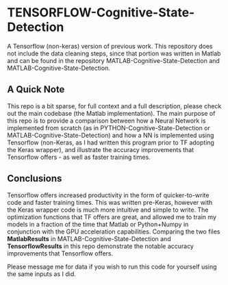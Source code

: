 # TENSORFLOW-Cognitive-State-Detection
A Tensorflow (non-keras) version of previous work. This repository does not include the data cleaning steps, since that portion was written in Matlab and can be found in the repository MATLAB-Cognitive-State-Detection and MATLAB-Cognitive-State-Detection. 

## A Quick Note
This repo is a bit sparse, for full context and a full description, please check out the main codebase (the Matlab implementation). The main purpose of this repo is to provide a comparison between how a Neural Network is implemented from scratch (as in PYTHON-Cognitive-State-Detection or MATLAB-Cognitive-State-Detection) and how a NN is implemented using Tensorflow (non-Keras, as I had written this program prior to TF adopting the Keras wrapper), and illustrate the accuracy improvements that Tensorflow offers - as well as faster training times.

## Conclusions
Tensorflow offers increased productivity in the form of quicker-to-write code and faster training times. This was written pre-Keras, however with the Keras wrapper code is much more intuitive and simple to write. The optimization functions that TF offers are great, and allowed me to train my models in a fraction of the time that Matlab or Python+Numpy in conjunction with the GPU acceleration capabilities. Comparing the two files **MatlabResults** in MATLAB-Cognitive-State-Detection and **TensorflowResults** in this repo demonstrate the notable accuracy improvements that Tensorflow offers.

Please message me for data if you wish to run this code for yourself using the same inputs as I did.
